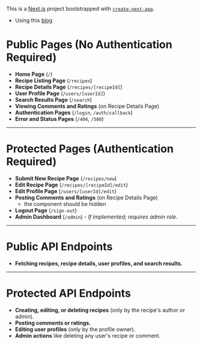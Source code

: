 This is a [Next.js](https://nextjs.org) project bootstrapped with [`create-next-app`](https://nextjs.org/docs/app/api-reference/cli/create-next-app).

- Using this [blog](https://dev.to/tigawanna/nextjs13-app-directory-authentication-with-pocketbase-2p6d)

# **Public Pages (No Authentication Required)**

- **Home Page** (`/`)
- **Recipe Listing Page** (`/recipes`)
- **Recipe Details Page** (`/recipes/[recipeId]`)
- **User Profile Page** (`/users/[userId]`)
- **Search Results Page** (`/search`)
- **Viewing Comments and Ratings** (on Recipe Details Page)
- **Authentication Pages** (`/login`, `/auth/callback`)
- **Error and Status Pages** (`/404`, `/500`)

---

# **Protected Pages (Authentication Required)**

- **Submit New Recipe Page** (`/recipes/new`)
- **Edit Recipe Page** (`/recipes/[recipeId]/edit`)
- **Edit Profile Page** (`/users/[userId]/edit`)
- **Posting Comments and Ratings** (on Recipe Details Page)
    - the component should be hidden
- **Logout Page** (`/sign-out`)
- **Admin Dashboard** (`/admin`) - _If implemented; requires admin role._

---

# **Public API Endpoints**

- **Fetching recipes, recipe details, user profiles, and search results.**

---

# **Protected API Endpoints**

- **Creating, editing, or deleting recipes** (only by the recipe's author or admin).
- **Posting comments or ratings.**
- **Editing user profiles** (only by the profile owner).
- **Admin actions** like deleting any user's recipe or comment.
